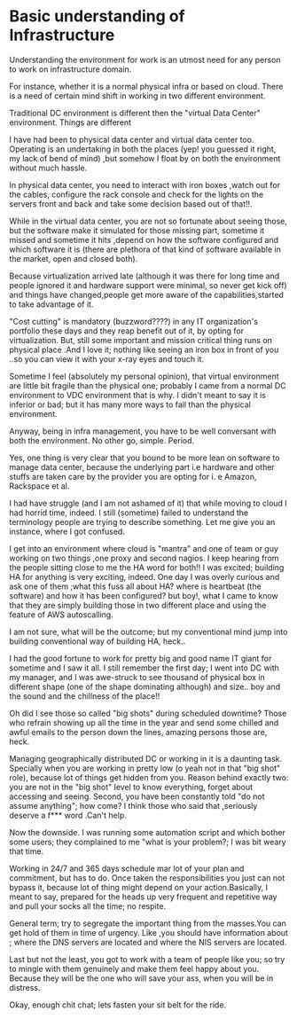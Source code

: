 # Basic understanding of Infrastructure

Understanding the environment for work is an utmost need for any person to work on infrastructure domain.

For instance, whether it is a normal physical infra or based on cloud. There is a need  of certain mind shift in working in two different environment.

Traditional DC environment is different then the "virtual Data Center" environment. Things are  different

I have had been to physical data center and virtual data center too. Operating is an undertaking in both the places (yep! you guessed it right, my lack of bend of mind) ,but somehow I float by on both the environment without much hassle.

In physical data center, you need to interact with iron boxes ,watch out for the cables, configure the rack console and check for the lights on the servers front and back and take some decision based out of that!!.

While in the virtual data center, you are not so fortunate about seeing those, but the software make it simulated for those missing part, sometime it missed and sometime it hits ,depend on how the software configured and which software it is (there are plethora of that kind of software available in the market, open and closed both).

Because virtualization arrived late (although it was there for long time and people ignored it and hardware support were minimal, so never get kick off) and things have changed,people get more aware of the capabilities,started to take advantage of it.

"Cost cutting" is mandatory (buzzword????) in any IT organization's portfolio these days and they reap benefit out of it, by opting for  virtualization. But, still some important and mission critical thing runs on physical place .And I love it; nothing like seeing an iron box in front of you ..so you can view it with your x-ray eyes and touch it.

Sometime I feel (absolutely my personal opinion), that virtual environment are little bit fragile than the physical one; probably I came from a normal DC environment to VDC environment that is why. I didn't meant to say it is inferior or bad; but it has many more ways to fail than the physical environment.

Anyway, being in infra management, you have to be well conversant with both the environment. No other go, simple. Period.

Yes, one thing is very clear that you bound to be more lean on software to manage data center, because the underlying part i.e hardware and other stuffs are taken care by the provider you are opting for i. e Amazon, Rackspace et al.

I had have struggle (and I am not ashamed of it) that while moving to cloud I had horrid time, indeed. I still (sometime) failed to understand the terminology people are trying to describe something. Let me give you an instance, where I got confused.

I get into an environment where cloud is "mantra" and one of team or guy working on two things ,one proxy and second nagios. I keep hearing from the people sitting close to me the HA word for both!!  I was excited; building HA for anything is very exciting, indeed. One day I was overly curious and ask one of them ;what this fuss all about HA? where is heartbeat (the software) and how it has been configured? but boy!, what I came to know that they are simply building those in two different place and using the feature of AWS  autoscalling.

I am not sure, what will be the outcome; but my conventional mind jump into building conventional way of building HA, heck..

I had the good fortune to work for pretty big and good name IT giant for sometime and I saw it all. I still remember the first day; I went into DC with my manager, and I was awe-struck to see thousand of physical box in different shape (one of the shape dominating although) and size.. boy and the sound and the chillness of the place!!

Oh did I see those so called "big shots" during scheduled downtime? Those who refrain showing up all the time in the year and send some chilled and awful emails to the person down the lines, amazing persons those are, heck.

Managing geographically distributed DC or working in it is a daunting task. Specially when you are working in pretty low (o yeah not in that "big shot" role), because lot of things get hidden from you. Reason behind exactly two: you are not in the "big shot" level to know everything, forget about accessing and seeing. Second, you have been constantly told "do not assume anything"; how come? I think those who said that ,seriously deserve a f***  word .Can't help.

Now the downside. I was running some automation script and which bother some users; they  complained to me "what is your problem?; I was bit weary that time.

Working in 24/7 and 365 days schedule mar lot of your plan and commitment, but has to do. Once taken the responsibilities you just can not bypass it, because lot of thing might depend on your action.Basically, I meant to say,  prepared for the heads up very frequent and repetitive way and pull your socks all the time; no respite.

General term; try to segregate the important thing from the masses.You can get hold of them in time of urgency. Like ,you should have information about  ; where the DNS servers are located and where the NIS servers are located.

Last but not the least, you got to work with a team of people like you; so try to mingle with them genuinely and make them feel happy about you. Because they will be the one who will save your ass, when you will be in distress.

Okay, enough chit chat; lets fasten your sit belt for the ride.





